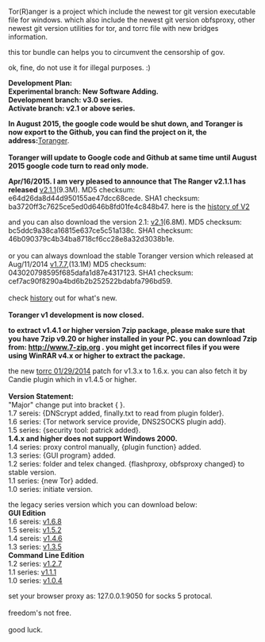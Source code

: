 Tor(R)anger is a project which include the newest tor git version executable file for windows. which also include the newest git version obfsproxy, other newest git version utilities for tor, and torrc file with new bridges information.

this tor bundle can helps you to circumvent the censorship of gov.

ok, fine, do not use it for illegal purposes. :)

**Development Plan:**<br>
<b>Experimental branch: New Software Adding.</b><br>
<b>Development branch: v3.0 series.</b><br>
<b>Activate branch: v2.1 or above series.</b><br>

<b>In August 2015, the google code would be shut down, and Toranger is now export to the Github, you can find the project on it, the address:</b><a href='https://github.com/DarkSpyCyber/toranger'>Toranger</a>.<br><br>
<b>Toranger will update to Google code and Github at same time until August 2015 google code turn to read only mode.</b>

<b>Apr/16/2015. I am very pleased to announce that The Ranger v2.1.1 has released</b>
<a href='https://toranger.googlecode.com/svn/trunk/Toranger_V2.1.1.7z'>v2.1.1</a>(9.3M). MD5 checksum: e64d26da8d44d950155ae47dcc68cede. SHA1 checksum: ba3720ff3c7625ce5ed0d646b8fd01fe4c848b47. here is the <a href='https://toranger.googlecode.com/svn/trunk/history_v2.txt'>history of V2</a>

and you can also download the version 2.1: <a href='https://toranger.googlecode.com/svn/trunk/Toranger_V2.1.7z'>v2.1</a>(6.8M). MD5 checksum: bc5ddc9a38ca16815e637ce5c51a138c. SHA1 checksum: 46b090379c4b34ba8718cf6cc28e8a32d3038b1e.<br>
<br>
or you can always download the stable Toranger version which released at Aug/11/2014 <a href='https://toranger.googlecode.com/svn/trunk/Toranger_v1.7.7.7z'>v1.7.7</a>,(13.1M) MD5 checksum: 043020798595f685dafa1d87e4317123. SHA1 checksum: cef7ac90f8290a4bd6b2b252522bdabfa796bd59.<br>
<br>
check <a href='https://toranger.googlecode.com/svn/trunk/history.txt'>history</a> out for what's new.<br>
<br>
<b>Toranger v1 development is now closed.</b>

<b>to extract v1.4.1 or higher version 7zip package, please make sure that you have 7zip v9.20 or higher installed in your PC. you can download 7zip from: <a href='http://www.7-zip.org'>http://www.7-zip.org</a> . you might get incorrect files if you were using WinRAR v4.x or higher to extract the package.</b><br>


the new <a href='https://toranger.googlecode.com/svn/trunk/torrc.zip'>torrc 01/29/2014</a> patch for v1.3.x to 1.6.x. you can also fetch it by Candie plugin which in v1.4.5 or higher.<br>
<br>
<b>Version Statement:</b><br>
"Major" change put into bracket { }.<br>
1.7 sereis: {DNScrypt added, finally.txt to read from plugin folder}.<br>
1.6 series: {Tor network service provide, DNS2SOCKS plugin add}.<br>
1.5 series: {security tool: patrick added}.<br>
<b>1.4.x and higher does not support Windows 2000.</b><br>
1.4 series: proxy control manually, {plugin function} added.<br>
1.3 series: {GUI program} added.<br>
1.2 series: folder and telex changed. {flashproxy, obfsproxy changed} to stable version.<br>
1.1 series: {new Tor} added.<br>
1.0 series: initiate version.<br>

the legacy series version which you can download below:<br>
<b>GUI Edition</b><br>
1.6 sereis: <a href='https://toranger.googlecode.com/svn/trunk/Toranger_v1.6.8.7z'>v1.6.8</a><br>
1.5 sereis: <a href='https://toranger.googlecode.com/svn/trunk/Toranger_v1.5.2.7z'>v1.5.2</a><br>
1.4 sereis: <a href='https://toranger.googlecode.com/svn/trunk/Toranger_v1.4.6.7z'>v1.4.6</a><br>
1.3 series: <a href='https://toranger.googlecode.com/svn/trunk/Toranger_v1.3.5.7z'>v1.3.5</a><br>
<b>Command Line Edition</b><br>
1.2 series: <a href='https://toranger.googlecode.com/svn/trunk/Toranger_v1.2.7.7z'>v1.2.7</a><br>
1.1 series: <a href='https://toranger.googlecode.com/svn/trunk/Toranger_v1.1.1.zip'>v1.1.1</a><br>
1.0 series: <a href='https://toranger.googlecode.com/svn/trunk/Toranger_v1.0.4.zip'>v1.0.4</a>

set your browser proxy as: 127.0.0.1:9050 for socks 5 protocal.<br>
<br>
freedom's not free.<br>
<br>
good luck.